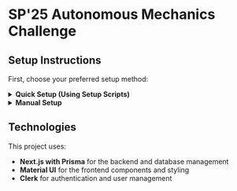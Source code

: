 # SP'25 Autonomous Mechanics Challenge

## Setup Instructions

First, choose your preferred setup method:

<details>
<summary><b>Quick Setup (Using Setup Scripts)</b></summary>

Choose your operating system:

<details>
<summary><b>Windows</b></summary>

1. **Clone the repository**
   ```bash
   git clone git@github.com:BU-Spark/se-bu-eng-3d-printing-robot.git dev
   cd se-bu-eng-3d-printing-robot
   ```

2. **Run the setup script**
   ```bash
   bash.bat
   ```
   
   This script will:
   - Create and activate a Python virtual environment
   - Install all dependencies
   - Optionally start the development server

3. **Access the application**
   - Open your browser and go to [http://localhost:3000](http://localhost:3000)
</details>

<details>
<summary><b>Mac/Linux</b></summary>

1. **Clone the repository**
   ```bash
   git clone git@github.com:BU-Spark/se-bu-eng-3d-printing-robot.git dev
   cd se-bu-eng-3d-printing-robot
   ```

2. **Run the setup script**
   
   Make the script executable:
   ```bash
   chmod +x bash.sh
   ```

   Run the script:
   ```bash
   ./bash.sh
   ```
   
   This script will:
   - Create and activate a Python virtual environment
   - Install all dependencies
   - Optionally start the development server

3. **Access the application**
   - Open your browser and go to [http://localhost:3000](http://localhost:3000)
</details>
</details>

<details>
<summary><b>Manual Setup</b></summary>

Choose your operating system:

<details>
<summary><b>Windows</b></summary>

1. **Clone the repository**
   ```bash
   git clone git@github.com:BU-Spark/se-bu-eng-3d-printing-robot.git dev
   cd se-bu-eng-3d-printing-robot
   ```

2. **Create Virtual Environment**
   ```bash
   python -m venv venv
   ```

3. **Activate Virtual Environment**
   ```bash
   venv\Scripts\activate
   ```

4. **Install dependencies**
   ```bash
   npm install
   ```

5. **Configure environment variables**
   - Look at the `.env.example` file in the project
   - Create a new file named `.env` based on the example
   - Fill in the required environment variables

6. **Start the development server**
   ```bash
   npm run dev
   ```

7. **Access the application**
   - Open your browser and go to [http://localhost:3000](http://localhost:3000)

8. **When finished, deactivate the virtual environment**
   ```bash
   deactivate
   ```
</details>

<details>
<summary><b>Mac/Linux</b></summary>

1. **Clone the repository**
   ```bash
   git clone git@github.com:BU-Spark/se-bu-eng-3d-printing-robot.git dev
   cd se-bu-eng-3d-printing-robot
   ```

2. **Create Virtual Environment**
   ```bash
   python3 -m venv venv
   ```

3. **Activate Virtual Environment**
   ```bash
   source venv/bin/activate
   ```

4. **Install dependencies**
   ```bash
   npm install
   ```

5. **Configure environment variables**
   - Look at the `.env.example` file in the project
   - Create a new file named `.env` based on the example
   - Fill in the required environment variables

6. **Start the development server**
   ```bash
   npm run dev
   ```

7. **Access the application**
   - Open your browser and go to [http://localhost:3000](http://localhost:3000)

8. **When finished, deactivate the virtual environment**
   ```bash
   deactivate
   ```
</details>
</details>

## Technologies

This project uses:
- **Next.js with Prisma** for the backend and database management
- **Material UI** for the frontend components and styling
- **Clerk** for authentication and user management
